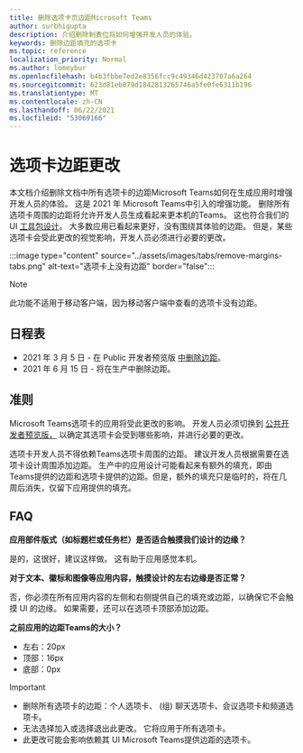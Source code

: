 ```yaml
---
title: 删除选项卡页边距Microsoft Teams
author: surbhigupta
description: 介绍删除制表位将如何增强开发人员的体验。
keywords: 删除边距填充的选项卡
ms.topic: reference
localization_priority: Normal
ms.author: lomeybur
ms.openlocfilehash: b4b3fbbe7ed2e8356fcc9c49346d423707a6a264
ms.sourcegitcommit: 623d81eb079d1842813265746a5fe0fe6311b196
ms.translationtype: MT
ms.contentlocale: zh-CN
ms.lasthandoff: 06/22/2021
ms.locfileid: "53069166"
---
```

# <a name="tab-margin-changes"></a>选项卡边距更改

本文档介绍删除文档中所有选项卡的边距Microsoft Teams如何在生成应用时增强开发人员的体验。 这是 2021 年 Microsoft Teams中引入的增强功能。
删除所有选项卡周围的边距将允许开发人员生成看起来更本机的Teams。 这也符合我们的 UI [工具包设计](~/tabs/design/tabs.md)。 大多数应用已看起来更好，没有围绕其体验的边距。 但是，某些选项卡会受此更改的视觉影响，开发人员必须进行必要的更改。

:::image type="content" source="../assets/images/tabs/remove-margins-tabs.png" alt-text="选项卡上没有边距" border="false":::

> [!NOTE]
> 此功能不适用于移动客户端，因为移动客户端中查看的选项卡没有边距。 

## <a name="timelines"></a>日程表

* 2021 年 3 月 5 日 - 在 Public 开发者预览版 [中删除边距](~/resources/dev-preview/developer-preview-intro.md)。
* 2021 年 6 月 15 日 - 将在生产中删除边距。

## <a name="guidelines"></a>准则

Microsoft Teams选项卡的应用将受此更改的影响。 开发人员必须切换到 [公共开发者预览版，](~/resources/dev-preview/developer-preview-intro.md) 以确定其选项卡会受到哪些影响，并进行必要的更改。

选项卡开发人员不得依赖Teams选项卡周围的边距。 建议开发人员根据需要在选项卡设计周围添加边距。 生产中的应用设计可能看起来有额外的填充，即由Teams提供的边距和选项卡提供的边距。但是，额外的填充只是临时的，将在几周后消失，仅留下应用提供的填充。

## <a name="faq"></a>FAQ

**应用部件版式（如标题栏或任务栏）是否适合触摸我们设计的边缘？**

是的，这很好，建议这样做。 这有助于应用感觉本机。

**对于文本、徽标和图像等应用内容，触摸设计的左右边缘是否正常？**

否，你必须在所有应用内容的左侧和右侧提供自己的填充或边距，以确保它不会触摸 UI 的边缘。 如果需要，还可以在选项卡顶部添加边距。

**之前应用的边距Teams的大小？**

* 左右：20px
* 顶部：16px
* 底部：0px

> [!IMPORTANT]
> * 删除所有选项卡的边距：个人选项卡、 (组) 聊天选项卡、会议选项卡和频道选项卡。
> * 无法选择加入或选择退出此更改。 它将应用于所有选项卡。
> * 此更改可能会影响依赖其 UI Microsoft Teams提供边距的选项卡。
